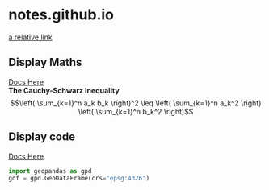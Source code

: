 # notes.github.io
[a relative link](FOLDER/other_file.md)


## Display Maths
[Docs Here](https://docs.github.com/en/get-started/writing-on-github/working-with-advanced-formatting/writing-mathematical-expressions)\
**The Cauchy-Schwarz Inequality**
$$\left( \sum_{k=1}^n a_k b_k \right)^2 \leq \left( \sum_{k=1}^n a_k^2 \right) \left( \sum_{k=1}^n b_k^2 \right)$$


## Display code
[Docs Here](https://docs.github.com/en/get-started/writing-on-github/working-with-advanced-formatting/creating-and-highlighting-code-blocks)
```python
import geopandas as gpd
gdf = gpd.GeoDataFrame(crs="epsg:4326")
```
